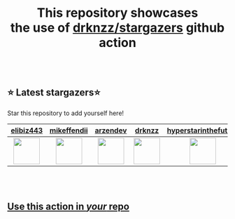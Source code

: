 <h1 align="center">This repository showcases<br>the use of <a href="https://github.com/drknzz/stargazers">drknzz/stargazers</a> github action</h1>
<br><br>

## ⭐ Latest stargazers⭐

Star this repository to add yourself here!

<!-- stargazers -->
|  <a href="https://github.com/elibiz443">elibiz443</a> | <a href="https://github.com/mikeffendii">mikeffendii</a> | <a href="https://github.com/arzendev">arzendev</a> | <a href="https://github.com/drknzz">drknzz</a> | <a href="https://github.com/hyperstarinthefuture">hyperstarinthefuture</a> |
|  :-: | :-: | :-: | :-: | :-: |
|  <img src="https://avatars.githubusercontent.com/u/35516817?s=96&v=4" width="60px"> | <img src="https://avatars.githubusercontent.com/u/91178270?s=96&v=4" width="60px"> | <img src="https://avatars.githubusercontent.com/u/77374408?s=96&v=4" width="60px"> | <img src="https://avatars.githubusercontent.com/u/65187002?s=96&v=4" width="60px"> | <img src="https://avatars.githubusercontent.com/u/59699495?s=96&v=4" width="60px"> |
<!-- stargazers -->













<br><br>

## [Use this action in *your* repo](https://github.com/drknzz/stargazers)
